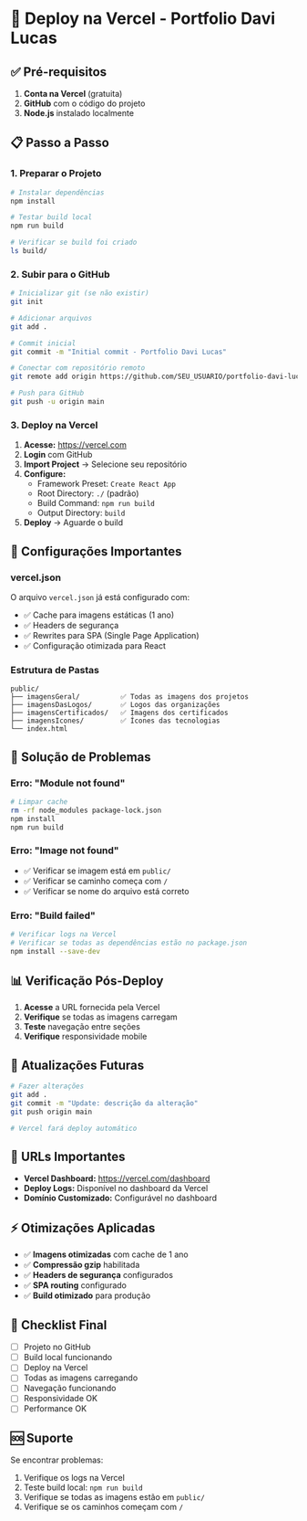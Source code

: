 # 🚀 Deploy na Vercel - Portfolio Davi Lucas

## ✅ Pré-requisitos

1. **Conta na Vercel** (gratuita)
2. **GitHub** com o código do projeto
3. **Node.js** instalado localmente

## 📋 Passo a Passo

### 1. Preparar o Projeto

```bash
# Instalar dependências
npm install

# Testar build local
npm run build

# Verificar se build foi criado
ls build/
```

### 2. Subir para o GitHub

```bash
# Inicializar git (se não existir)
git init

# Adicionar arquivos
git add .

# Commit inicial
git commit -m "Initial commit - Portfolio Davi Lucas"

# Conectar com repositório remoto
git remote add origin https://github.com/SEU_USUARIO/portfolio-davi-lucas.git

# Push para GitHub
git push -u origin main
```

### 3. Deploy na Vercel

1. **Acesse:** https://vercel.com
2. **Login** com GitHub
3. **Import Project** → Selecione seu repositório
4. **Configure:**
   - Framework Preset: `Create React App`
   - Root Directory: `./` (padrão)
   - Build Command: `npm run build`
   - Output Directory: `build`
5. **Deploy** → Aguarde o build

## 🔧 Configurações Importantes

### vercel.json
O arquivo `vercel.json` já está configurado com:
- ✅ Cache para imagens estáticas (1 ano)
- ✅ Headers de segurança
- ✅ Rewrites para SPA (Single Page Application)
- ✅ Configuração otimizada para React

### Estrutura de Pastas
```
public/
├── imagensGeral/          ✅ Todas as imagens dos projetos
├── imagensDasLogos/       ✅ Logos das organizações
├── imagensCertificados/   ✅ Imagens dos certificados
├── imagensIcones/         ✅ Ícones das tecnologias
└── index.html
```

## 🐛 Solução de Problemas

### Erro: "Module not found"
```bash
# Limpar cache
rm -rf node_modules package-lock.json
npm install
npm run build
```

### Erro: "Image not found"
- ✅ Verificar se imagem está em `public/`
- ✅ Verificar se caminho começa com `/`
- ✅ Verificar se nome do arquivo está correto

### Erro: "Build failed"
```bash
# Verificar logs na Vercel
# Verificar se todas as dependências estão no package.json
npm install --save-dev
```

## 📊 Verificação Pós-Deploy

1. **Acesse** a URL fornecida pela Vercel
2. **Verifique** se todas as imagens carregam
3. **Teste** navegação entre seções
4. **Verifique** responsividade mobile

## 🔄 Atualizações Futuras

```bash
# Fazer alterações
git add .
git commit -m "Update: descrição da alteração"
git push origin main

# Vercel fará deploy automático
```

## 📱 URLs Importantes

- **Vercel Dashboard:** https://vercel.com/dashboard
- **Deploy Logs:** Disponível no dashboard da Vercel
- **Domínio Customizado:** Configurável no dashboard

## ⚡ Otimizações Aplicadas

- ✅ **Imagens otimizadas** com cache de 1 ano
- ✅ **Compressão gzip** habilitada
- ✅ **Headers de segurança** configurados
- ✅ **SPA routing** configurado
- ✅ **Build otimizado** para produção

## 🎯 Checklist Final

- [ ] Projeto no GitHub
- [ ] Build local funcionando
- [ ] Deploy na Vercel
- [ ] Todas as imagens carregando
- [ ] Navegação funcionando
- [ ] Responsividade OK
- [ ] Performance OK

## 🆘 Suporte

Se encontrar problemas:
1. Verifique os logs na Vercel
2. Teste build local: `npm run build`
3. Verifique se todas as imagens estão em `public/`
4. Verifique se os caminhos começam com `/`
